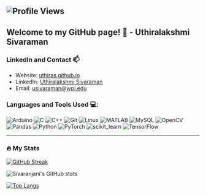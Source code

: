 
![Profile Views](https://komarev.com/ghpvc/?username=UthiraS&label=Profile+Views&color=blueviolet)
---
<!--
**UthiraS/UthiraS** is a ✨ _special_ ✨ repository because its `README.md` (this file) appears on your GitHub profile.

Here are some ideas to get you started:

- 🔭 I’m currently working on ...
- 🌱 I’m currently learning ...
- 👯 I’m looking to collaborate on ...
- 🤔 I’m looking for help with ...
- 💬 Ask me about ...
- 📫 How to reach me: ...
- 😄 Pronouns: ...
- ⚡ Fun fact: ...
-->

## Welcome to my GitHub page! 👋 - Uthiralakshmi Sivaraman


### LinkedIn and Contact 📫
- Website: [uthiras.github.io](https://uthiras.github.io/)
- LinkedIn: [Uthiralakshmi Sivaraman](https://www.linkedin.com/in/uthiralakshmi-sivaraman/)
- Email: [usivaraman@wpi.edu](mailto:usivaraman@wpi.edu)


### Languages and Tools Used 💻:

![Arduino](https://img.shields.io/badge/-Arduino-black?style=flat&logo=Arduino)
![C](https://img.shields.io/badge/-C-black?style=flat&logo=c)
![C++](https://img.shields.io/badge/-C++-black?style=flat&logo=c%2B%2B)
![Git](https://img.shields.io/badge/-Git-black?style=flat&logo=git)
![Linux](https://img.shields.io/badge/-Linux-black?style=flat&logo=linux)
![MATLAB](https://img.shields.io/badge/-MATLAB-black?style=flat)
![MySQL](https://img.shields.io/badge/-MySQL-black?style=flat&logo=mysql)
![OpenCV](https://img.shields.io/badge/-OpenCV-black?style=flat)
![Pandas](https://img.shields.io/badge/-Pandas-black?style=flat&logo=pandas)
![Python](https://img.shields.io/badge/-Python-black?style=flat&logo=python)
![PyTorch](https://img.shields.io/badge/-PyTorch-black?style=flat&logo=pytorch)
![scikit_learn](https://img.shields.io/badge/-scikit_learn-black?style=flat)
![TensorFlow](https://img.shields.io/badge/-TensorFlow-black?style=flat&logo=tensorflow)


___




### :fire: My Stats 
[![GitHub Streak](https://github-readme-streak-stats.herokuapp.com?user=UthiraS&theme=highcontrast)](https://git.io/streak-stats)

![Sivaranjani's GitHub stats](https://github-readme-stats.vercel.app/api?username=UthiraS&show_icons=true&theme=radical)

[![Top Langs](https://github-readme-stats.vercel.app/api/top-langs/?username=UthiraS&layout=compact&theme=dracula&langs_count=6&hide_border=true&custom_title=Top%20Languages&title_color=FF69B4)](https://github.com/anuraghazra/github-readme-stats)
